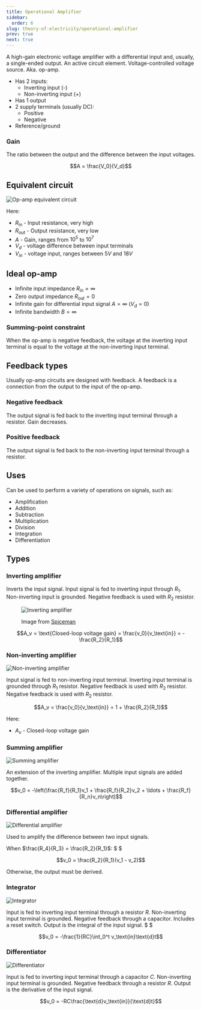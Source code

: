 ```yaml
---
title: Operational Amplifier
sidebar:
  order: 6
slug: theory-of-electricity/operational-amplifier
prev: true
next: true
---
```


A high-gain electronic voltage amplifier with a differential input and, usually,
a single-ended output. An active circuit element. Voltage-controlled voltage
source. Aka. op-amp.

- Has 2 inputs:
  - Inverting input (-)
  - Non-inverting input (+)
- Has 1 output
- 2 supply terminals (usually DC):
  - Positive
  - Negative
- Reference/ground

### Gain

The ratio between the output and the difference between the input voltages.

```math
A = \frac{V_0}{V_d}
```

## Equivalent circuit

![Op-amp equivalent circuit](./images/op-amp-equivalent.jpg)

Here:

- $R_\text{in}$ - Input resistance, very high
- $R_\text{out}$ - Output resistance, very low
- $A$ - Gain, ranges from $10^5$ to $10^7$
- $V_{d}$ - voltage difference between input terminals
- $V_{in}$ - voltage input, ranges between $5V$ and $18V$

## Ideal op-amp

- Infinite input impedance $R_\text{in} = \infty$
- Zero output impedance $R_\text{out} = 0$
- Infinite gain for differential input signal $A = \infty$ ($V_d = 0$)
- Infinite bandwidth $B=\infty$

### Summing-point constraint

When the op-amp is negative feedback, the voltage at the inverting input terminal is equal to the voltage at the
non-inverting input terminal.

## Feedback types

Usually op-amp circuits are designed with feedback. A feedback is a connection
from the output to the input of the op-amp.

### Negative feedback

The output signal is fed back to the inverting input terminal through a
resistor. Gain decreases.

### Positive feedback

The output signal is fed back to the non-inverting input terminal through a
resistor.

## Uses

Can be used to perform a variety of operations on signals, such as:

- Amplification
- Addition
- Subtraction
- Multiplication
- Division
- Integration
- Differentiation

## Types

### Inverting amplifier

Inverts the input signal. Input signal is fed to inverting input through $R_1$.
Non-inverting input is grounded. Negative feedback is used with $R_2$ resistor.

<figure>

![Inverting amplifier](./images/inverting-amplifier.jpg)

<figcaption>

Image from [Spiceman](https://spiceman.net/inverting-amplifier-circuit/)

</figcaption>
</figure>

```math
A_v = \text{Closed-loop voltage gain} = \frac{v_0}{v_\text{in}} = -\frac{R_2}{R_1}
```

### Non-inverting amplifier

![Non-inverting amplifier](./images/non-inverting-amp.jpg)

Input signal is fed to non-inverting input terminal. Inverting input terminal is
grounded through $R_1$ resistor. Negative feedback is used with $R_2$ resistor.
Negative feedback is used with $R_2$ resistor.

```math
A_v = \frac{v_0}{v_\text{in}} = 1 + \frac{R_2}{R_1}
```

Here:

- $A_v$ - Closed-loop voltage gain

### Summing amplifier

![Summing amplifier](./images/summing-amp.jpg)

An extension of the inverting amplifier. Multiple input signals are added
together.

```math
v_0 = -\left(\frac{R_f}{R_1}v_1 + \frac{R_f}{R_2}v_2 + \ldots + \frac{R_f}{R_n}v_n\right)
```

### Differential amplifier

![Differential amplifier](./images/differential-amp.jpg)

Used to amplify the difference between two input signals.

When $\frac{R_4}{R_3} = \frac{R_2}{R_1}$: $ $

```math
v_0 = \frac{R_2}{R_1}(v_1 - v_2)
```

Otherwise, the output must be derived. 

### Integrator

![Integrator](./images/integrator.jpg)

Input is fed to inverting input terminal through a resistor $R$. Non-inverting
input terminal is grounded. Negative feedback through a capacitor. Includes a
reset switch. Output is the integral of the input signal. $ $

```math
v_0 = -\frac{1}{RC}\int_0^t v_\text{in}\text{d}t
```

### Differentiator

![Differentiator](./images/differentiator.jpg)

Input is fed to inverting input terminal through a capacitor $C$. Non-inverting
input terminal is grounded. Negative feedback through a resistor $R$. Output is
the derivative of the input signal.

```math
v_0 = -RC\frac{\text{d}v_\text{in}}{\text{d}t}
```
